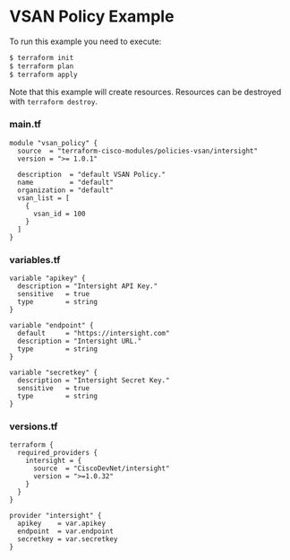 <!-- BEGIN_TF_DOCS -->
# VSAN Policy Example

To run this example you need to execute:

```bash
$ terraform init
$ terraform plan
$ terraform apply
```

Note that this example will create resources. Resources can be destroyed with `terraform destroy`.

### main.tf
```hcl
module "vsan_policy" {
  source  = "terraform-cisco-modules/policies-vsan/intersight"
  version = ">= 1.0.1"

  description  = "default VSAN Policy."
  name         = "default"
  organization = "default"
  vsan_list = [
    {
      vsan_id = 100
    }
  ]
}

```

### variables.tf
```hcl
variable "apikey" {
  description = "Intersight API Key."
  sensitive   = true
  type        = string
}

variable "endpoint" {
  default     = "https://intersight.com"
  description = "Intersight URL."
  type        = string
}

variable "secretkey" {
  description = "Intersight Secret Key."
  sensitive   = true
  type        = string
}
```

### versions.tf
```hcl
terraform {
  required_providers {
    intersight = {
      source  = "CiscoDevNet/intersight"
      version = ">=1.0.32"
    }
  }
}

provider "intersight" {
  apikey    = var.apikey
  endpoint  = var.endpoint
  secretkey = var.secretkey
}
```
<!-- END_TF_DOCS -->